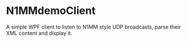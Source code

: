 # N1MMdemoClient
A simple WPF client to listen to N1MM style UDP broadcasts, parse their XML content and display it.
